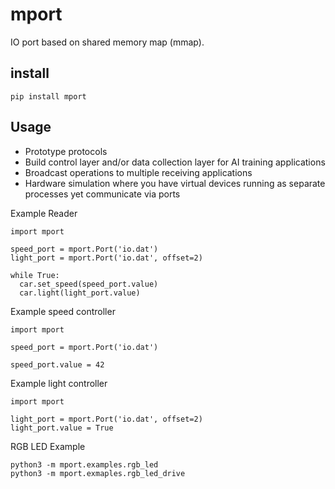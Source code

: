 # mport
IO port based on shared memory map (mmap).

## install
```
pip install mport
```

## Usage
* Prototype protocols
* Build control layer and/or data collection layer for AI training applications
* Broadcast operations to multiple receiving applications
* Hardware simulation where you have virtual devices running as separate processes yet communicate via ports

Example Reader
```
import mport

speed_port = mport.Port('io.dat')
light_port = mport.Port('io.dat', offset=2)

while True:
  car.set_speed(speed_port.value)
  car.light(light_port.value)
```

Example speed controller
```
import mport

speed_port = mport.Port('io.dat')

speed_port.value = 42
```

Example light controller
```
import mport

light_port = mport.Port('io.dat', offset=2)
light_port.value = True
```

RGB LED Example
```
python3 -m mport.examples.rgb_led
python3 -m mport.exmaples.rgb_led_drive
```
